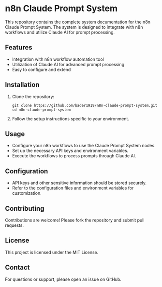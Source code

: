 # n8n Claude Prompt System

This repository contains the complete system documentation for the n8n Claude Prompt System. The system is designed to integrate with n8n workflows and utilize Claude AI for prompt processing.

## Features

- Integration with n8n workflow automation tool
- Utilization of Claude AI for advanced prompt processing
- Easy to configure and extend

## Installation

1. Clone the repository:
   ```
   git clone https://github.com/bader1919/n8n-claude-prompt-system.git
   cd n8n-claude-prompt-system
   ```

2. Follow the setup instructions specific to your environment.

## Usage

- Configure your n8n workflows to use the Claude Prompt System nodes.
- Set up the necessary API keys and environment variables.
- Execute the workflows to process prompts through Claude AI.

## Configuration

- API keys and other sensitive information should be stored securely.
- Refer to the configuration files and environment variables for customization.

## Contributing

Contributions are welcome! Please fork the repository and submit pull requests.

## License

This project is licensed under the MIT License.

## Contact

For questions or support, please open an issue on GitHub.